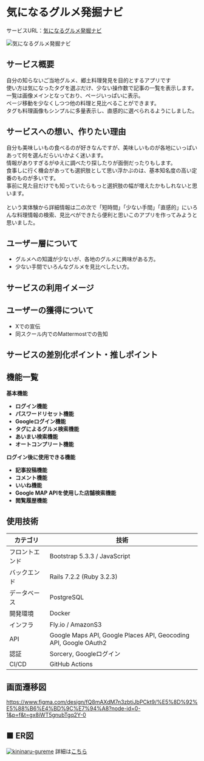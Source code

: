 # 気になるグルメ発掘ナビ

サービスURL：[気になるグルメ発掘ナビ](https://kininaru-gurume.com)

![気になるグルメ発掘ナビ](https://kininaru-gurume.com/assets/ogp.png)

## サービス概要

自分の知らないご当地グルメ、郷土料理発見を目的とするアプリです<br>
使い方は気になったタグを選ぶだけ、少ない操作数で記事の一覧を表示します。<br>
一覧は画像メインとなっており、ページいっぱいに表示。<br>
ページ移動を少なくしつつ他の料理と見比べることができます。<br>
タグも料理画像もシンプルに多量表示し、直感的に選べられるようにしました。

## サービスへの想い、作りたい理由

自分も美味しいもの食べるのが好きなんですが、美味しいものが各地にいっぱいあって何を選んだらいいかよく迷います。<br>
情報がありすぎるがゆえに調べたり探したりが面倒だったりもします。<br>
食事しに行く機会があっても選択肢として思い浮かぶのは、基本知名度の高い定番のものが多いです。<br>
事前に見た目だけでも知っていたらもっと選択肢の幅が増えたかもしれないと思います。<br>
<br>
という実体験から詳細情報は二の次で「短時間」「少ない手間」「直感的」にいろんな料理情報の検索、見比べができたら便利と思いこのアプリを作ってみようと思いました。

## ユーザー層について

- グルメへの知識が少ないが、各地のグルメに興味がある方。
- 少ない手間でいろんなグルメを見比べしたい方。

## サービスの利用イメージ

## ユーザーの獲得について

- Xでの宣伝
- 同スクール内でのMattermostでの告知

## サービスの差別化ポイント・推しポイント

## 機能一覧

**基本機能**
- **ログイン機能**
- **パスワードリセット機能**
- **Googleログイン機能**
- **タグによるグルメ検索機能**
- **あいまい検索機能**
- **オートコンプリート機能**

**ログイン後に使用できる機能**
- **記事投稿機能**
- **コメント機能**
- **いいね機能**
- **Google MAP APIを使用した店舗検索機能**
- **閲覧履歴機能**

## 使用技術

| カテゴリ | 技術 |
| ---- | ---- |
| フロントエンド | Bootstrap 5.3.3 / JavaScript |
| バックエンド | Rails 7.2.2 (Ruby 3.2.3) |
| データベース | PostgreSQL |
| 開発環境 | Docker |
| インフラ | Fly.io / AmazonS3 |
| API | Google Maps API, Google Places API, Geocoding API, Google OAuth2 |
| 認証 | Sorcery, Googleログイン |
| CI/CD | GitHub Actions |

## 画面遷移図
https://www.figma.com/design/fQ8mAXdM7n3zbtiJbPCkt9/%E5%8D%92%E5%88%B6%E4%BD%9C%E7%94%A8?node-id=0-1&p=f&t=gx8iWT5gnubTgq2Y-0

## ■ ER図
[![kininaru-gureme](https://i.gyazo.com/bcaa7d5f8863c264b677e63c8665a83d.png)](https://gyazo.com/bcaa7d5f8863c264b677e63c8665a83d)
詳細は[こちら](https://dbdiagram.io/d/683fd04161dc3bf08d7c3962)